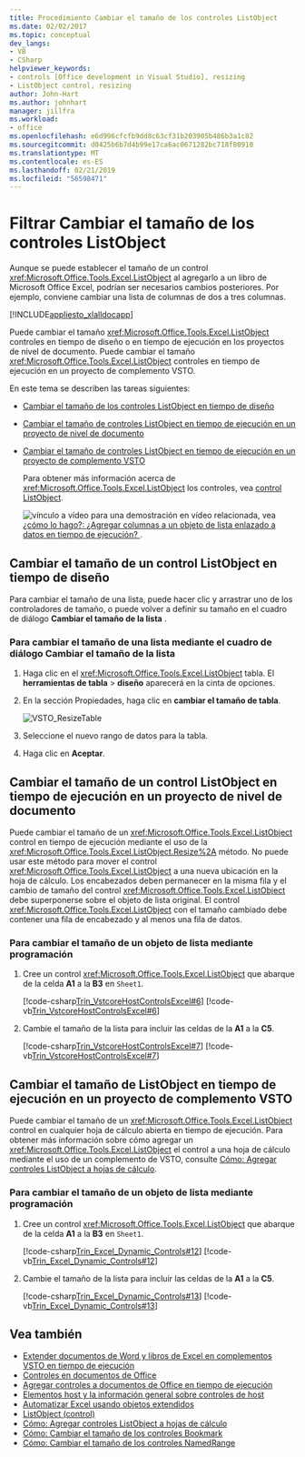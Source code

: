 ```yaml
---
title: Procedimiento Cambiar el tamaño de los controles ListObject
ms.date: 02/02/2017
ms.topic: conceptual
dev_langs:
- VB
- CSharp
helpviewer_keywords:
- controls [Office development in Visual Studio], resizing
- ListObject control, resizing
author: John-Hart
ms.author: johnhart
manager: jillfra
ms.workload:
- office
ms.openlocfilehash: e6d996cfcfb9dd8c63cf31b203905b486b3a1c82
ms.sourcegitcommit: d0425b6b7d4b99e17ca6ac0671282bc718f80910
ms.translationtype: MT
ms.contentlocale: es-ES
ms.lasthandoff: 02/21/2019
ms.locfileid: "56598471"
---
```

# <a name="how-to-resize-listobject-controls"></a>Filtrar Cambiar el tamaño de los controles ListObject
  Aunque se puede establecer el tamaño de un control <xref:Microsoft.Office.Tools.Excel.ListObject> al agregarlo a un libro de Microsoft Office Excel, podrían ser necesarios cambios posteriores. Por ejemplo, conviene cambiar una lista de columnas de dos a tres columnas.

 [!INCLUDE[appliesto_xlalldocapp](../vsto/includes/appliesto-xlalldocapp-md.md)]

 Puede cambiar el tamaño <xref:Microsoft.Office.Tools.Excel.ListObject> controles en tiempo de diseño o en tiempo de ejecución en los proyectos de nivel de documento. Puede cambiar el tamaño <xref:Microsoft.Office.Tools.Excel.ListObject> controles en tiempo de ejecución en un proyecto de complemento VSTO.

 En este tema se describen las tareas siguientes:

- [Cambiar el tamaño de los controles ListObject en tiempo de diseño](#designtime)

- [Cambiar el tamaño de controles ListObject en tiempo de ejecución en un proyecto de nivel de documento](#runtimedoclevel)

- [Cambiar el tamaño de controles ListObject en tiempo de ejecución en un proyecto de complemento VSTO](#runtimeaddin)

  Para obtener más información acerca de <xref:Microsoft.Office.Tools.Excel.ListObject> los controles, vea [control ListObject](../vsto/listobject-control.md).

  ![vínculo a vídeo](../vsto/media/playvideo.gif "vínculo al vídeo") para una demostración en vídeo relacionada, vea [¿cómo lo hago?: ¿Agregar columnas a un objeto de lista enlazado a datos en tiempo de ejecución? ](http://go.microsoft.com/fwlink/?LinkID=130318).

##  <a name="designtime"></a> Cambiar el tamaño de un control ListObject en tiempo de diseño
 Para cambiar el tamaño de una lista, puede hacer clic y arrastrar uno de los controladores de tamaño, o puede volver a definir su tamaño en el cuadro de diálogo **Cambiar el tamaño de la lista** .

### <a name="to-resize-a-list-by-using-the-resize-list-dialog-box"></a>Para cambiar el tamaño de una lista mediante el cuadro de diálogo Cambiar el tamaño de la lista


1.  Haga clic en el <xref:Microsoft.Office.Tools.Excel.ListObject> tabla. El **herramientas de tabla** > **diseño** aparecerá en la cinta de opciones.

2.  En la sección Propiedades, haga clic en **cambiar el tamaño de tabla**.

    ![VSTO_ResizeTable](../vsto/media/vsto-resizetable.png)

3.  Seleccione el nuevo rango de datos para la tabla.

4.  Haga clic en **Aceptar**.

##  <a name="runtimedoclevel"></a> Cambiar el tamaño de un control ListObject en tiempo de ejecución en un proyecto de nivel de documento
 Puede cambiar el tamaño de un <xref:Microsoft.Office.Tools.Excel.ListObject> control en tiempo de ejecución mediante el uso de la <xref:Microsoft.Office.Tools.Excel.ListObject.Resize%2A> método. No puede usar este método para mover el control <xref:Microsoft.Office.Tools.Excel.ListObject> a una nueva ubicación en la hoja de cálculo. Los encabezados deben permanecer en la misma fila y el cambio de tamaño del control <xref:Microsoft.Office.Tools.Excel.ListObject> debe superponerse sobre el objeto de lista original. El control <xref:Microsoft.Office.Tools.Excel.ListObject> con el tamaño cambiado debe contener una fila de encabezado y al menos una fila de datos.

### <a name="to-resize-a-list-object-programmatically"></a>Para cambiar el tamaño de un objeto de lista mediante programación

1.  Cree un control <xref:Microsoft.Office.Tools.Excel.ListObject> que abarque de la celda **A1** a la **B3** en `Sheet1`.

     [!code-csharp[Trin_VstcoreHostControlsExcel#6](../vsto/codesnippet/CSharp/Trin_VstcoreHostControlsExcelCS/Sheet1.cs#6)]
     [!code-vb[Trin_VstcoreHostControlsExcel#6](../vsto/codesnippet/VisualBasic/Trin_VstcoreHostControlsExcelVB/Sheet1.vb#6)]

2.  Cambie el tamaño de la lista para incluir las celdas de la **A1** a la **C5**.

     [!code-csharp[Trin_VstcoreHostControlsExcel#7](../vsto/codesnippet/CSharp/Trin_VstcoreHostControlsExcelCS/Sheet1.cs#7)]
     [!code-vb[Trin_VstcoreHostControlsExcel#7](../vsto/codesnippet/VisualBasic/Trin_VstcoreHostControlsExcelVB/Sheet1.vb#7)]

##  <a name="runtimeaddin"></a> Cambiar el tamaño de ListObject en tiempo de ejecución en un proyecto de complemento VSTO
 Puede cambiar el tamaño de un <xref:Microsoft.Office.Tools.Excel.ListObject> control en cualquier hoja de cálculo abierta en tiempo de ejecución. Para obtener más información sobre cómo agregar un <xref:Microsoft.Office.Tools.Excel.ListObject> el control a una hoja de cálculo mediante el uso de un complemento de VSTO, consulte [Cómo: Agregar controles ListObject a hojas de cálculo](../vsto/how-to-add-listobject-controls-to-worksheets.md).

### <a name="to-resize-a-list-object-programmatically"></a>Para cambiar el tamaño de un objeto de lista mediante programación

1.  Cree un control <xref:Microsoft.Office.Tools.Excel.ListObject> que abarque de la celda **A1** a la **B3** en `Sheet1`.

     [!code-csharp[Trin_Excel_Dynamic_Controls#12](../vsto/codesnippet/CSharp/Trin_Excel_Dynamic_Controls/ThisAddIn.cs#12)]
     [!code-vb[Trin_Excel_Dynamic_Controls#12](../vsto/codesnippet/VisualBasic/Trin_Excel_Dynamic_Controls/ThisAddIn.vb#12)]

2.  Cambie el tamaño de la lista para incluir las celdas de la **A1** a la **C5**.

     [!code-csharp[Trin_Excel_Dynamic_Controls#13](../vsto/codesnippet/CSharp/Trin_Excel_Dynamic_Controls/ThisAddIn.cs#13)]
     [!code-vb[Trin_Excel_Dynamic_Controls#13](../vsto/codesnippet/VisualBasic/Trin_Excel_Dynamic_Controls/ThisAddIn.vb#13)]

## <a name="see-also"></a>Vea también
- [Extender documentos de Word y libros de Excel en complementos VSTO en tiempo de ejecución](../vsto/extending-word-documents-and-excel-workbooks-in-vsto-add-ins-at-run-time.md)
- [Controles en documentos de Office](../vsto/controls-on-office-documents.md)
- [Agregar controles a documentos de Office en tiempo de ejecución](../vsto/adding-controls-to-office-documents-at-run-time.md)
- [Elementos host y la información general sobre controles de host](../vsto/host-items-and-host-controls-overview.md)
- [Automatizar Excel usando objetos extendidos](../vsto/automating-excel-by-using-extended-objects.md)
- [ListObject (control)](../vsto/listobject-control.md)
- [Cómo: Agregar controles ListObject a hojas de cálculo](../vsto/how-to-add-listobject-controls-to-worksheets.md)
- [Cómo: Cambiar el tamaño de los controles Bookmark](../vsto/how-to-resize-bookmark-controls.md)
- [Cómo: Cambiar el tamaño de los controles NamedRange](../vsto/how-to-resize-namedrange-controls.md)
